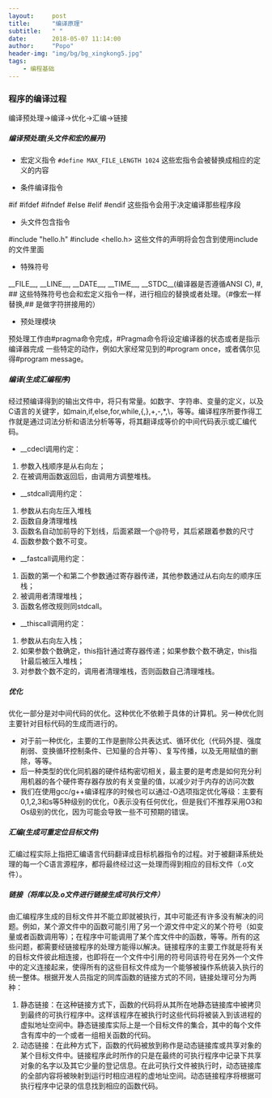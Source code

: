 ```yaml
---
layout:     post
title:      "编译原理"
subtitle:   " "
date:       2018-05-07 11:14:00
author:     "Popo"
header-img: "img/bg/bg_xingkong5.jpg"
tags:
    - 编程基础
---
```



### 程序的编译过程
编译预处理->编译->优化->汇编->链接

##### 编译预处理(头文件和宏的展开)
* 宏定义指令
`#define MAX_FILE_LENGTH 1024`
这些宏指令会被替换成相应的定义的内容

* 条件编译指令

\#if \#ifdef \#ifndef \#else \#elif \#endif
这些指令会用于决定编译那些程序段

* 头文件包含指令

\#include "hello.h" \#include <hello.h>
这些文件的声明将会包含到使用include的文件里面

* 特殊符号

\_\_FILE\_\_, \_\_LINE\_\_, \_\_DATE\_\_, \_\_TIME\_\_, \_\_STDC\_\_(编译器是否遵循ANSI C), #, ##
这些特殊符号也会和宏定义指令一样，进行相应的替换或者处理。（#像宏一样替换,## 是做字符拼接用的）

* 预处理模块

预处理工作由#pragma命令完成，#Pragma命令将设定编译器的状态或者是指示编译器完成  一些特定的动作，例如大家经常见到的#program once，或者偶尔见得#program message。


##### 编译(生成汇编程序)
经过预编译得到的输出文件中，将只有常量。如数字、字符串、变量的定义，以及C语言的关键字，如main,if,else,for,while,{,},+,-,*,\，等等。编译程序所要作得工作就是通过词法分析和语法分析等等，将其翻译成等价的中间代码表示或汇编代码。
* __cdecl调用约定：
 1. 参数入栈顺序是从右向左；
 2. 在被调用函数返回后，由调用方调整堆栈。
* __stdcall调用约定：
 1. 参数从右向左压入堆栈
 2. 函数自身清理堆栈
 3. 函数名自动加前导的下划线，后面紧跟一个@符号，其后紧跟着参数的尺寸
 4. 函数参数个数不可变。
* __fastcall调用约定：
 1. 函数的第一个和第二个参数通过寄存器传递，其他参数通过从右向左的顺序压栈；
 2. 被调用者清理堆栈；
 3. 函数名修改规则同stdcall。
* __thiscall调用约定：
 1. 参数从右向左入栈；
 2. 如果参数个数确定，this指针通过寄存器传递；如果参数个数不确定，this指针最后被压入堆栈；
 3. 对参数个数不定的，调用者清理堆栈，否则函数自己清理堆栈。

##### 优化
优化一部分是对中间代码的优化。这种优化不依赖于具体的计算机。另一种优化则主要针对目标代码的生成而进行的。
* 对于前一种优化，主要的工作是删除公共表达式、循环优化（代码外提、强度削弱、变换循环控制条件、已知量的合并等）、复写传播，以及无用赋值的删除，等等。
* 后一种类型的优化同机器的硬件结构密切相关，最主要的是考虑是如何充分利用机器的各个硬件寄存器存放的有关变量的值，以减少对于内存的访问次数
* 我们在使用gcc/g++编译程序的时候也可以通过-O选项指定优化等级：主要有0,1,2,3和s等5种级别的优化，0表示没有任何优化，但是我们不推荐采用O3和Os级别的优化，因为可能会导致一些不可预期的错误。

##### 汇编(生成可重定位目标文件)
汇编过程实际上指把汇编语言代码翻译成目标机器指令的过程。对于被翻译系统处理的每一个C语言源程序，都将最终经过这一处理而得到相应的目标文件（.o文件）。

##### 链接（将库以及.o文件进行链接生成可执行文件）
由汇编程序生成的目标文件并不能立即就被执行，其中可能还有许多没有解决的问题。例如，某个源文件中的函数可能引用了另一个源文件中定义的某个符号（如变量或者函数调用等）；在程序中可能调用了某个库文件中的函数，等等。所有的这些问题，都需要经链接程序的处理方能得以解决。链接程序的主要工作就是将有关的目标文件彼此相连接，也即将在一个文件中引用的符号同该符号在另外一个文件中的定义连接起来，使得所有的这些目标文件成为一个能够被操作系统装入执行的统一整体。根据开发人员指定的同库函数的链接方式的不同，链接处理可分为两种：
1. 静态链接：在这种链接方式下，函数的代码将从其所在地静态链接库中被拷贝到最终的可执行程序中。这样该程序在被执行时这些代码将被装入到该进程的虚拟地址空间中。静态链接库实际上是一个目标文件的集合，其中的每个文件含有库中的一个或者一组相关函数的代码。
2. 动态链接：在此种方式下，函数的代码被放到称作是动态链接库或共享对象的某个目标文件中。链接程序此时所作的只是在最终的可执行程序中记录下共享对象的名字以及其它少量的登记信息。在此可执行文件被执行时，动态链接库的全部内容将被映射到运行时相应进程的虚地址空间。动态链接程序将根据可执行程序中记录的信息找到相应的函数代码。




















